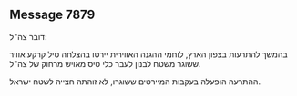 ## Message 7879

דובר צה"ל:

בהמשך להתרעות בצפון הארץ, לוחמי ההגנה האווירית יירטו בהצלחה טיל קרקע אוויר ששוגר משטח לבנון לעבר כלי טיס מאויש מרחוק של צה"ל.

ההתרעה הופעלה בעקבות המיירטים ששוגרו, לא זוהתה חצייה לשטח ישראל.

